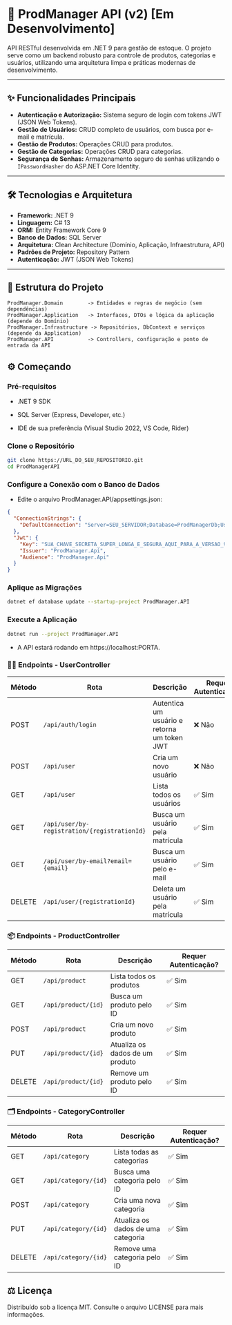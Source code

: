 # 🚀 ProdManager API (v2) [Em Desenvolvimento]

API RESTful desenvolvida em .NET 9 para gestão de estoque. O projeto serve como um backend robusto para controle de produtos, categorias e usuários, utilizando uma arquitetura limpa e práticas modernas de desenvolvimento.

---

## ✨ Funcionalidades Principais

- **Autenticação e Autorização:** Sistema seguro de login com tokens JWT (JSON Web Tokens).
- **Gestão de Usuários:** CRUD completo de usuários, com busca por e-mail e matrícula.
- **Gestão de Produtos:** Operações CRUD para produtos.
- **Gestão de Categorias:** Operações CRUD para categorias.
- **Segurança de Senhas:** Armazenamento seguro de senhas utilizando o `IPasswordHasher` do ASP.NET Core Identity.

---

## 🛠️ Tecnologias e Arquitetura

- **Framework:** .NET 9
- **Linguagem:** C# 13
- **ORM:** Entity Framework Core 9
- **Banco de Dados:** SQL Server
- **Arquitetura:** Clean Architecture (Domínio, Aplicação, Infraestrutura, API)
- **Padrões de Projeto:** Repository Pattern
- **Autenticação:** JWT (JSON Web Tokens)

---

## 📁 Estrutura do Projeto

```text
ProdManager.Domain        -> Entidades e regras de negócio (sem dependências)
ProdManager.Application   -> Interfaces, DTOs e lógica da aplicação (depende do Domínio)
ProdManager.Infrastructure -> Repositórios, DbContext e serviços (depende da Application)
ProdManager.API           -> Controllers, configuração e ponto de entrada da API
```

## ⚙️ Começando

### Pré-requisitos

- .NET 9 SDK

- SQL Server (Express, Developer, etc.)

- IDE de sua preferência (Visual Studio 2022, VS Code, Rider)

### Clone o Repositório

```bash
git clone https://URL_DO_SEU_REPOSITORIO.git
cd ProdManagerAPI
```

### Configure a Conexão com o Banco de Dados

- Edite o arquivo ProdManager.API/appsettings.json:

```json
{
  "ConnectionStrings": {
    "DefaultConnection": "Server=SEU_SERVIDOR;Database=ProdManagerDb;User Id=SEU_USUARIO;Password=SUA_SENHA;TrustServerCertificate=true"
  },
  "Jwt": {
    "Key": "SUA_CHAVE_SECRETA_SUPER_LONGA_E_SEGURA_AQUI_PARA_A_VERSAO_9",
    "Issuer": "ProdManager.Api",
    "Audience": "ProdManager.Api"
  }
}
```

### Aplique as Migrações

```bash
dotnet ef database update --startup-project ProdManager.API
```

### Execute a Aplicação

```bash
dotnet run --project ProdManager.API
```

- A API estará rodando em https://localhost:PORTA.

### 👨‍💻 Endpoints - UserController

| Método | Rota                                         | Descrição                                   | Requer Autenticação? |
| ------ | -------------------------------------------- | ------------------------------------------- | -------------------- |
| POST   | `/api/auth/login`                            | Autentica um usuário e retorna um token JWT | ❌ Não               |
| POST   | `/api/user`                                  | Cria um novo usuário                        | ❌ Não               |
| GET    | `/api/user`                                  | Lista todos os usuários                     | ✅ Sim               |
| GET    | `/api/user/by-registration/{registrationId}` | Busca um usuário pela matrícula             | ✅ Sim               |
| GET    | `/api/user/by-email?email={email}`           | Busca um usuário pelo e-mail                | ✅ Sim               |
| DELETE | `/api/user/{registrationId}`                 | Deleta um usuário pela matrícula            | ✅ Sim               |

### 📦 Endpoints - ProductController

| Método | Rota                | Descrição                       | Requer Autenticação? |
| ------ | ------------------- | ------------------------------- | -------------------- |
| GET    | `/api/product`      | Lista todos os produtos         | ✅ Sim               |
| GET    | `/api/product/{id}` | Busca um produto pelo ID        | ✅ Sim               |
| POST   | `/api/product`      | Cria um novo produto            | ✅ Sim               |
| PUT    | `/api/product/{id}` | Atualiza os dados de um produto | ✅ Sim               |
| DELETE | `/api/product/{id}` | Remove um produto pelo ID       | ✅ Sim               |

### 🗂️ Endpoints - CategoryController

| Método | Rota                 | Descrição                          | Requer Autenticação? |
| ------ | -------------------- | ---------------------------------- | -------------------- |
| GET    | `/api/category`      | Lista todas as categorias          | ✅ Sim               |
| GET    | `/api/category/{id}` | Busca uma categoria pelo ID        | ✅ Sim               |
| POST   | `/api/category`      | Cria uma nova categoria            | ✅ Sim               |
| PUT    | `/api/category/{id}` | Atualiza os dados de uma categoria | ✅ Sim               |
| DELETE | `/api/category/{id}` | Remove uma categoria pelo ID       | ✅ Sim               |

## ⚖️ Licença

Distribuído sob a licença MIT.
Consulte o arquivo LICENSE para mais informações.
